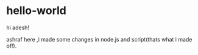 # hello-world
hi adesh!

ashraf here ,i made some changes in node.js and script(thats what i made of!).
